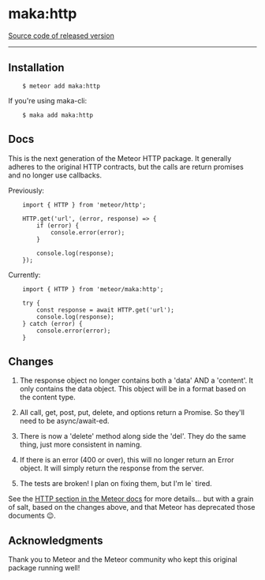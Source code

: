 # maka:http
[Source code of released version](https://github.com/maka-io/maka-http)
***


## Installation

```
    $ meteor add maka:http
```

If you're using maka-cli:

```
    $ maka add maka:http
```

## Docs
This is the next generation of the Meteor HTTP package.  It generally adheres to
the original HTTP contracts, but the calls are return promises and no longer use
callbacks.

Previously:
```
    import { HTTP } from 'meteor/http';

    HTTP.get('url', (error, response) => {
        if (error) {
            console.error(error);
        }

        console.log(response);
    });
```

Currently:
```
    import { HTTP } from 'meteor/maka:http';

    try {
        const response = await HTTP.get('url');
        console.log(response);
    } catch (error) {
        console.error(error);
    }
```

## Changes

1. The response object no longer contains both a 'data' AND a 'content'.  It only
    contains the data object.  This object will be in a format based on the
    content type.

2. All call, get, post, put, delete, and options return a Promise.  So
    they'll need to be async/await-ed.

3. There is now a 'delete' method along side the 'del'.  They do the same thing, just
    more consistent in naming.

4. If there is an error (400 or over), this will no longer return an Error object.
    It will simply return the response from the server.

5. The tests are broken! I plan on fixing them, but I'm le` tired.

See the [HTTP section in the Meteor docs](http://docs.meteor.com/#http) for more details...
but with a grain of salt, based on the changes above, and that Meteor has deprecated those
documents 😉.


## Acknowledgments
Thank you to Meteor and the Meteor community who kept this original package running well!
